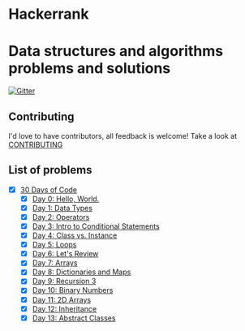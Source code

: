 # Hackerrank
Data structures and algorithms problems and solutions
=========================================
[![Gitter](https://badges.gitter.im/mahmoud87hassan/community.svg)](https://gitter.im/mahmoud87hassan/community?utm_source=badge&utm_medium=badge&utm_campaign=pr-badge)

## Contributing
I'd love to have contributors, all feedback is welcome! Take a look at [CONTRIBUTING](CONTRIBUTING.md)

## List of problems

- [x] [30 Days of Code](30DaysOfCode)
    - [x] [Day 0: Hello, World.](30DaysOfCode/Day0.py)
    - [x] [Day 1: Data Types](30DaysOfCode/Day1.py)
    - [x] [Day 2: Operators](30DaysOfCode/Day2.py)
    - [x] [Day 3: Intro to Conditional Statements](30DaysOfCode/Day3.py)
    - [x] [Day 4: Class vs. Instance](30DaysOfCode/Day4.py)
    - [x] [Day 5: Loops](30DaysOfCode/Day5.py)
    - [x] [Day 6: Let's Review](30DaysOfCode/Day6.py)
    - [x] [Day 7: Arrays](30DaysOfCode/Day7.py)
    - [x] [Day 8: Dictionaries and Maps](30DaysOfCode/Day8.py)
    - [x] [Day 9: Recursion 3](30DaysOfCode/Day9.py)
    - [x] [Day 10: Binary Numbers](30DaysOfCode/Day10.py)
    - [x] [Day 11: 2D Arrays](30DaysOfCode/Day11.py)
    - [x] [Day 12: Inheritance](30DaysOfCode/Day12.py)
    - [x] [Day 13: Abstract Classes](30DaysOfCode/Day13.py)